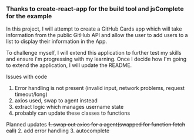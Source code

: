 

### Thanks to create-react-app for the build tool and jsComplete for the example

In this project, I will attempt to create a GitHub Cards app which will take information from the public GitHub API and allow the user to add users to a list to display their information in the App.

To challenge myself, I will extend this application to further test my skills and ensure i'm progressing with my learning. Once I decide how I'm going to extend the application, I will update the README.

Issues with code
1. Error handling is not present (invalid input, network problems, request timeout/long)
2. axios used, swap to agent instead
3. extract logic which manages username state 
4. probably can update these classes to functions 

Planned updates
~~1. swap out axios for a agent(swapped for function fetch call)~~ 
2. add error handling
3. autocomplete 